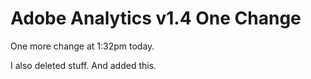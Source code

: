 <Hero slots="heading" />

# Adobe Analytics v1.4 One Change

One more change at 1:32pm today.

I also deleted stuff. And added this.
